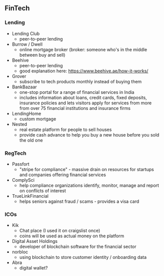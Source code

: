 ## FinTech

### Lending
* Lending Club
	* peer-to-peer lending
* Burrow / Dwell
	* online mortgage broker (broker: someone who's in the middle between buy and sell)
* Beehive
	* peer-to-peer lending
	* good explanation here: https://www.beehive.ae/how-it-works/
* Grover
	* subscribe to tech products monthly instead of buying them
* BankBazaar
	* one-stop portal for a range of financial services in India
	* includes information about loans, credit cards, fixed deposits, insurance policies and lets visitors apply for services from more from over 75 financial institutions and insurance firms
* LendingHome
	* custom mortgage
* Nested
	* real estate platform for people to sell houses
	* provide cash advance to help you buy a new house before you sold the old one

### RegTech
* Passfort
	* "stripe for compliance" - massive drain on resources for startups and companies offering financial services 
* ComplySci
	* help compliance organizations identify, monitor, manage and report on conflicts of interest
* TrueLinkFinancial
	* helps seniors against fraud / scams - provides a visa card


### ICOs 
* Kik 
	* Chat place (I used it on craigslist once)
	* coins will be used as actual money on the platform
* Digital Asset Holdings
	* developer of blockchain software for the financial sector
* norbloc
	* using blockchain to store customer identity / onboarding data
* Abra
	* digital wallet?

